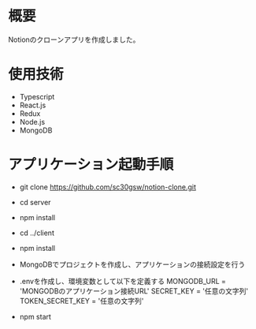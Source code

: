 # 概要
Notionのクローンアプリを作成しました。

# 使用技術
- Typescript
- React.js
- Redux
- Node.js
- MongoDB

# アプリケーション起動手順
- git clone https://github.com/sc30gsw/notion-clone.git
- cd server
- npm install
- cd ../client
- npm install
- MongoDBでプロジェクトを作成し、アプリケーションの接続設定を行う
- .envを作成し、環境変数として以下を定義する
MONGODB_URL = 'MONGODBのアプリケーション接続URL'
SECRET_KEY = '任意の文字列'
TOKEN_SECRET_KEY = '任意の文字列'

- npm start
